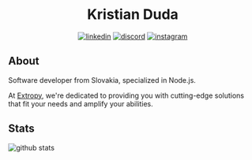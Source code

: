 <div align="center">

# Kristian Duda

[![linkedin](https://img.shields.io/badge/linkedin-0A66C2?&style=for-the-badge&logo=linkedin&logoColor=white)](https://www.linkedin.com/in/kristianduda)
[![discord](https://img.shields.io/badge/Discord-5865F2?style=for-the-badge&logo=discord&logoColor=white)](https://discord.com/users/796422354322325564)
[![instagram](https://img.shields.io/badge/Instagram-E4405F?style=for-the-badge&logo=instagram&logoColor=white)](https://www.instagram.com/krstn_duda)
<!-- [![strava](https://img.shields.io/badge/strava-FC4C02?style=for-the-badge&logo=strava&logoColor=white)](https://www.strava.com/athletes/kristianduda) -->

</div>

## About
Software developer from Slovakia, specialized in Node.js.

At [Extropy](https://extropy.sk/), we're dedicated to providing you with cutting-edge solutions that fit your needs and amplify your abilities.

## Stats
![github stats](https://github-readme-stats.vercel.app/api?username=kristianduda&theme=midnight-purple&show_icons=true&count_private=true&include_all_commits=true&hide_rank=true&hide=&line_height=24)
